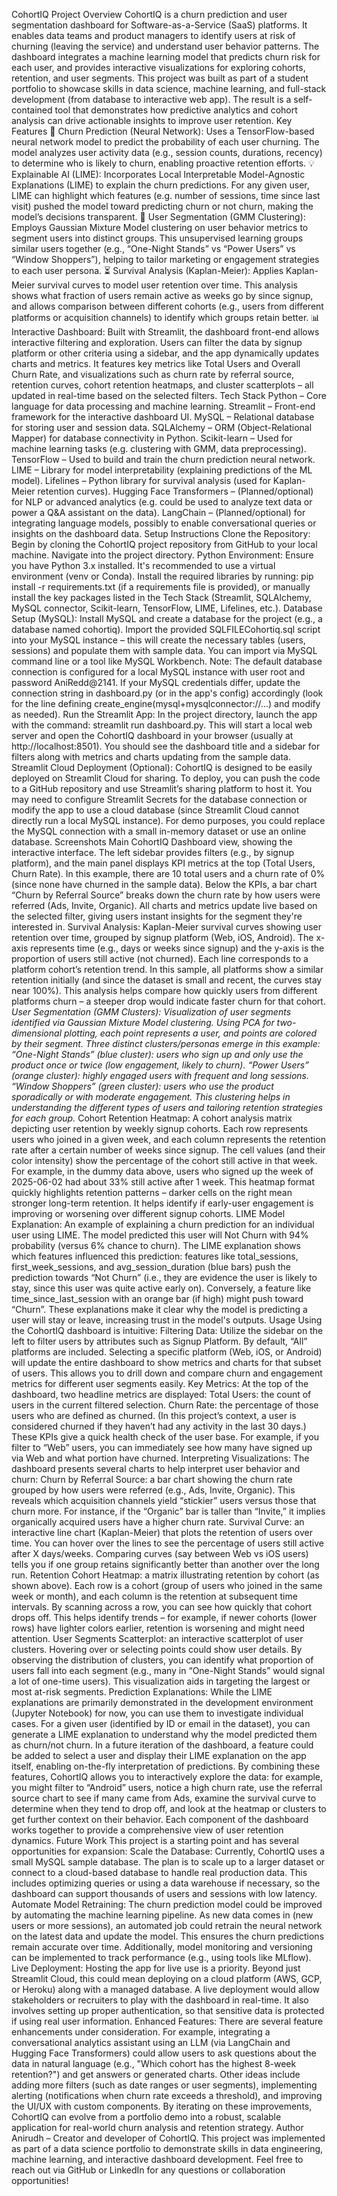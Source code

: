 CohortIQ
Project Overview
CohortIQ is a churn prediction and user segmentation dashboard for Software-as-a-Service (SaaS) platforms. It enables data teams and product managers to identify users at risk of churning (leaving the service) and understand user behavior patterns. The dashboard integrates a machine learning model that predicts churn risk for each user, and provides interactive visualizations for exploring cohorts, retention, and user segments. This project was built as part of a student portfolio to showcase skills in data science, machine learning, and full-stack development (from database to interactive web app). The result is a self-contained tool that demonstrates how predictive analytics and cohort analysis can drive actionable insights to improve user retention.
Key Features
🔮 Churn Prediction (Neural Network): Uses a TensorFlow-based neural network model to predict the probability of each user churning. The model analyzes user activity data (e.g., session counts, durations, recency) to determine who is likely to churn, enabling proactive retention efforts.
💡 Explainable AI (LIME): Incorporates Local Interpretable Model-Agnostic Explanations (LIME) to explain the churn predictions. For any given user, LIME can highlight which features (e.g. number of sessions, time since last visit) pushed the model toward predicting churn or not churn, making the model’s decisions transparent.
🎯 User Segmentation (GMM Clustering): Employs Gaussian Mixture Model clustering on user behavior metrics to segment users into distinct groups. This unsupervised learning groups similar users together (e.g., “One-Night Stands” vs “Power Users” vs “Window Shoppers”), helping to tailor marketing or engagement strategies to each user persona.
⏳ Survival Analysis (Kaplan-Meier): Applies Kaplan-Meier survival curves to model user retention over time. This analysis shows what fraction of users remain active as weeks go by since signup, and allows comparison between different cohorts (e.g., users from different platforms or acquisition channels) to identify which groups retain better.
📊 Interactive Dashboard: Built with Streamlit, the dashboard front-end allows interactive filtering and exploration. Users can filter the data by signup platform or other criteria using a sidebar, and the app dynamically updates charts and metrics. It features key metrics like Total Users and Overall Churn Rate, and visualizations such as churn rate by referral source, retention curves, cohort retention heatmaps, and cluster scatterplots – all updated in real-time based on the selected filters.
Tech Stack
Python – Core language for data processing and machine learning.
Streamlit – Front-end framework for the interactive dashboard UI.
MySQL – Relational database for storing user and session data.
SQLAlchemy – ORM (Object-Relational Mapper) for database connectivity in Python.
Scikit-learn – Used for machine learning tasks (e.g. clustering with GMM, data preprocessing).
TensorFlow – Used to build and train the churn prediction neural network.
LIME – Library for model interpretability (explaining predictions of the ML model).
Lifelines – Python library for survival analysis (used for Kaplan-Meier retention curves).
Hugging Face Transformers – (Planned/optional) for NLP or advanced analytics (e.g. could be used to analyze text data or power a Q&A assistant on the data).
LangChain – (Planned/optional) for integrating language models, possibly to enable conversational queries or insights on the dashboard data.
Setup Instructions
Clone the Repository: Begin by cloning the CohortIQ project repository from GitHub to your local machine. Navigate into the project directory.
Python Environment: Ensure you have Python 3.x installed. It's recommended to use a virtual environment (venv or Conda). Install the required libraries by running: pip install -r requirements.txt (if a requirements file is provided), or manually install the key packages listed in the Tech Stack (Streamlit, SQLAlchemy, MySQL connector, Scikit-learn, TensorFlow, LIME, Lifelines, etc.).
Database Setup (MySQL): Install MySQL and create a database for the project (e.g., a database named cohortiq). Import the provided SQLFILECohortiq.sql script into your MySQL instance – this will create the necessary tables (users, sessions) and populate them with sample data. You can import via MySQL command line or a tool like MySQL Workbench.
Note: The default database connection is configured for a local MySQL instance with user root and password AniRedd@2141. If your MySQL credentials differ, update the connection string in dashboard.py (or in the app's config) accordingly (look for the line defining create_engine(mysql+mysqlconnector://...) and modify as needed).
Run the Streamlit App: In the project directory, launch the app with the command: streamlit run dashboard.py. This will start a local web server and open the CohortIQ dashboard in your browser (usually at http://localhost:8501). You should see the dashboard title and a sidebar for filters along with metrics and charts updating from the sample data.
Streamlit Cloud Deployment (Optional): CohortIQ is designed to be easily deployed on Streamlit Cloud for sharing. To deploy, you can push the code to a GitHub repository and use Streamlit’s sharing platform to host it. You may need to configure Streamlit Secrets for the database connection or modify the app to use a cloud database (since Streamlit Cloud cannot directly run a local MySQL instance). For demo purposes, you could replace the MySQL connection with a small in-memory dataset or use an online database.
Screenshots
Main CohortIQ Dashboard view, showing the interactive interface. The left sidebar provides filters (e.g., by signup platform), and the main panel displays KPI metrics at the top (Total Users, Churn Rate). In this example, there are 10 total users and a churn rate of 0% (since none have churned in the sample data). Below the KPIs, a bar chart “Churn by Referral Source” breaks down the churn rate by how users were referred (Ads, Invite, Organic). All charts and metrics update live based on the selected filter, giving users instant insights for the segment they're interested in. Survival Analysis: Kaplan-Meier survival curves showing user retention over time, grouped by signup platform (Web, iOS, Android). The x-axis represents time (e.g., days or weeks since signup) and the y-axis is the proportion of users still active (not churned). Each line corresponds to a platform cohort’s retention trend. In this sample, all platforms show a similar retention initially (and since the dataset is small and recent, the curves stay near 100%). This analysis helps compare how quickly users from different platforms churn – a steeper drop would indicate faster churn for that cohort. *User Segmentation (GMM Clusters): Visualization of user segments identified via Gaussian Mixture Model clustering. Using PCA for two-dimensional plotting, each point represents a user, and points are colored by their segment. Three distinct clusters/personas emerge in this example:
“One-Night Stands” (blue cluster): users who sign up and only use the product once or twice (low engagement, likely to churn).
“Power Users” (orange cluster): highly engaged users with frequent and long sessions.
“Window Shoppers” (green cluster): users who use the product sporadically or with moderate engagement.
This clustering helps in understanding the different types of users and tailoring retention strategies for each group.*
Cohort Retention Heatmap: A cohort analysis matrix depicting user retention by weekly signup cohorts. Each row represents users who joined in a given week, and each column represents the retention rate after a certain number of weeks since signup. The cell values (and their color intensity) show the percentage of the cohort still active in that week. For example, in the dummy data above, users who signed up the week of 2025-06-02 had about 33% still active after 1 week. This heatmap format quickly highlights retention patterns – darker cells on the right mean stronger long-term retention. It helps identify if early-user engagement is improving or worsening over different signup cohorts. LIME Model Explanation: An example of explaining a churn prediction for an individual user using LIME. The model predicted this user will Not Churn with 94% probability (versus 6% chance to churn). The LIME explanation shows which features influenced this prediction: features like total_sessions, first_week_sessions, and avg_session_duration (blue bars) push the prediction towards “Not Churn” (i.e., they are evidence the user is likely to stay, since this user was quite active early on). Conversely, a feature like time_since_last_session with an orange bar (if high) might push toward “Churn”. These explanations make it clear why the model is predicting a user will stay or leave, increasing trust in the model's outputs.
Usage
Using the CohortIQ dashboard is intuitive:
Filtering Data: Utilize the sidebar on the left to filter users by attributes such as Signup Platform. By default, “All” platforms are included. Selecting a specific platform (Web, iOS, or Android) will update the entire dashboard to show metrics and charts for that subset of users. This allows you to drill down and compare churn and engagement metrics for different user segments easily.
Key Metrics: At the top of the dashboard, two headline metrics are displayed:
Total Users: the count of users in the current filtered selection.
Churn Rate: the percentage of those users who are defined as churned. (In this project’s context, a user is considered churned if they haven’t had any activity in the last 30 days.)
These KPIs give a quick health check of the user base. For example, if you filter to “Web” users, you can immediately see how many have signed up via Web and what portion have churned.
Interpreting Visualizations: The dashboard presents several charts to help interpret user behavior and churn:
Churn by Referral Source: a bar chart showing the churn rate grouped by how users were referred (e.g., Ads, Invite, Organic). This reveals which acquisition channels yield “stickier” users versus those that churn more. For instance, if the “Organic” bar is taller than “Invite,” it implies organically acquired users have a higher churn rate.
Survival Curve: an interactive line chart (Kaplan-Meier) that plots the retention of users over time. You can hover over the lines to see the percentage of users still active after X days/weeks. Comparing curves (say between Web vs iOS users) tells you if one group retains significantly better than another over the long run.
Retention Cohort Heatmap: a matrix illustrating retention by cohort (as shown above). Each row is a cohort (group of users who joined in the same week or month), and each column is the retention at subsequent time intervals. By scanning across a row, you can see how quickly that cohort drops off. This helps identify trends – for example, if newer cohorts (lower rows) have lighter colors earlier, retention is worsening and might need attention.
User Segments Scatterplot: an interactive scatterplot of user clusters. Hovering over or selecting points could show user details. By observing the distribution of clusters, you can identify what proportion of users fall into each segment (e.g., many in “One-Night Stands” would signal a lot of one-time users). This visualization aids in targeting the largest or most at-risk segments.
Prediction Explanations: While the LIME explanations are primarily demonstrated in the development environment (Jupyter Notebook) for now, you can use them to investigate individual cases. For a given user (identified by ID or email in the dataset), you can generate a LIME explanation to understand why the model predicted them as churn/not churn. In a future iteration of the dashboard, a feature could be added to select a user and display their LIME explanation on the app itself, enabling on-the-fly interpretation of predictions.
By combining these features, CohortIQ allows you to interactively explore the data: for example, you might filter to “Android” users, notice a high churn rate, use the referral source chart to see if many came from Ads, examine the survival curve to determine when they tend to drop off, and look at the heatmap or clusters to get further context on their behavior. Each component of the dashboard works together to provide a comprehensive view of user retention dynamics.
Future Work
This project is a starting point and has several opportunities for expansion:
Scale the Database: Currently, CohortIQ uses a small MySQL sample database. The plan is to scale up to a larger dataset or connect to a cloud-based database to handle real production data. This includes optimizing queries or using a data warehouse if necessary, so the dashboard can support thousands of users and sessions with low latency.
Automate Model Retraining: The churn prediction model could be improved by automating the machine learning pipeline. As new data comes in (new users or more sessions), an automated job could retrain the neural network on the latest data and update the model. This ensures the churn predictions remain accurate over time. Additionally, model monitoring and versioning can be implemented to track performance (e.g., using tools like MLflow).
Live Deployment: Hosting the app for live use is a priority. Beyond just Streamlit Cloud, this could mean deploying on a cloud platform (AWS, GCP, or Heroku) along with a managed database. A live deployment would allow stakeholders or recruiters to play with the dashboard in real-time. It also involves setting up proper authentication, so that sensitive data is protected if using real user information.
Enhanced Features: There are several feature enhancements under consideration. For example, integrating a conversational analytics assistant using an LLM (via LangChain and Hugging Face Transformers) could allow users to ask questions about the data in natural language (e.g., "Which cohort has the highest 8-week retention?") and get answers or generated charts. Other ideas include adding more filters (such as date ranges or user segments), implementing alerting (notifications when churn rate exceeds a threshold), and improving the UI/UX with custom components.
By iterating on these improvements, CohortIQ can evolve from a portfolio demo into a robust, scalable application for real-world churn analysis and retention strategy.
Author
Anirudh – Creator and developer of CohortIQ. This project was implemented as part of a data science portfolio to demonstrate skills in data engineering, machine learning, and interactive dashboard development. Feel free to reach out via GitHub or LinkedIn for any questions or collaboration opportunities!